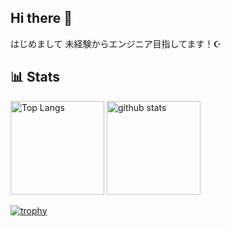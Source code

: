 ## Hi there 👋
はじめまして
未経験からエンジニア目指してます！☪️

## 📊 Stats
<p align="left"> 
  <img alt="Top Langs" height="150px" src="https://github-readme-stats.vercel.app/api/top-langs/?username=ku6mi52&layout=compact&show_icons=true&theme=synthwave" />
  <img alt="github stats" height="150px" src="https://github-readme-stats.vercel.app/api?username=ku6mi52&theme=synthwave&show_icons=ture" />
</p>

[![trophy](https://github-profile-trophy.vercel.app/?username=ku6mi52&theme=radical&column=8)](https://github.com/ryo-ma/github-profile-trophy)
